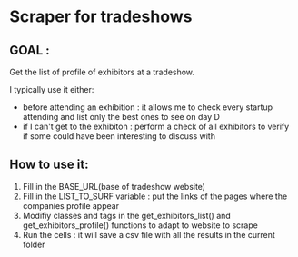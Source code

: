 # Scraper for tradeshows

 GOAL : 
-------
Get the list of profile of exhibitors at a tradeshow.

I typically use it either:
 - before attending an exhibition : it allows me to check every startup attending and list only the best ones to see on day D
 - if I can't get to the exhibiton : perform a check of all exhibitors to verify if some could have been interesting to discuss with

How to use it:
--------------
1. Fill in  the BASE_URL(base of tradeshow website)
2. Fill in the  LIST_TO_SURF variable : put the links of the pages where the companies profile appear
3. Modifiy classes and tags in the get_exhibitors_list() and get_exhibitors_profile() functions to adapt to website to scrape
4. Run the cells : it will save a csv file with all the results in the current folder

